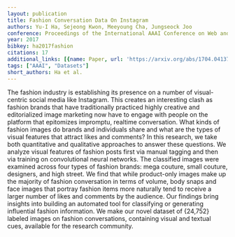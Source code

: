```yaml
---
layout: publication
title: Fashion Conversation Data On Instagram
authors: Yu-I Ha, Sejeong Kwon, Meeyoung Cha, Jungseock Joo
conference: Proceedings of the International AAAI Conference on Web and Social Media
year: 2017
bibkey: ha2017fashion
citations: 17
additional_links: [{name: Paper, url: 'https://arxiv.org/abs/1704.04137'}]
tags: ["AAAI", "Datasets"]
short_authors: Ha et al.
---
```

The fashion industry is establishing its presence on a number of
visual-centric social media like Instagram. This creates an interesting clash
as fashion brands that have traditionally practiced highly creative and
editorialized image marketing now have to engage with people on the platform
that epitomizes impromptu, realtime conversation. What kinds of fashion images
do brands and individuals share and what are the types of visual features that
attract likes and comments? In this research, we take both quantitative and
qualitative approaches to answer these questions. We analyze visual features of
fashion posts first via manual tagging and then via training on convolutional
neural networks. The classified images were examined across four types of
fashion brands: mega couture, small couture, designers, and high street. We
find that while product-only images make up the majority of fashion
conversation in terms of volume, body snaps and face images that portray
fashion items more naturally tend to receive a larger number of likes and
comments by the audience. Our findings bring insights into building an
automated tool for classifying or generating influential fashion information.
We make our novel dataset of \{24,752\} labeled images on fashion conversations,
containing visual and textual cues, available for the research community.